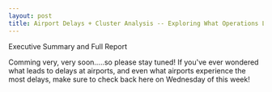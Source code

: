 ```yaml
---
layout: post
title: Airport Delays + Cluster Analysis -- Exploring What Operations Lead to Delays
---
```


Executive Summary and Full Report

Comming very, very soon.....so please stay tuned! If you've ever wondered what leads to delays at airports, and even what airports experience the most delays, make sure to check back here on Wednesday of this week! 